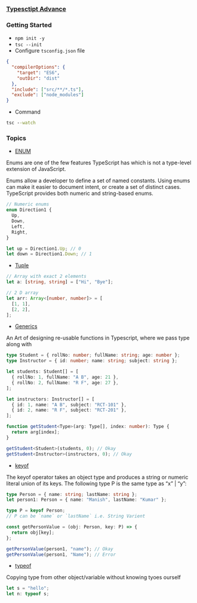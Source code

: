 ### [Typesctipt Advance](https://www.canva.com/design/DAFRbdvZ-u0/OA0SUBxRnYXB2q83I2GtrQ/view?utm_content=DAFRbdvZ-u0&utm_campaign=designshare&utm_medium=link2&utm_source=sharebutton)

### Getting Started

- `npm init -y`
- `tsc --init`
- Configure `tsconfig.json` file

```json
{
  "compilerOptions": {
    "target": "ES6",
    "outDir": "dist"
  },
  "include": ["src/**/*.ts"],
  "exclude": ["node_modules"]
}
```

- Command

```cmd
tsc --watch
```

### Topics

- [ENUM](https://www.typescriptlang.org/docs/handbook/enums.html)

Enums are one of the few features TypeScript has which is not a type-level extension of JavaScript.

Enums allow a developer to define a set of named constants. Using enums can make it easier to document intent, or create a set of distinct cases. TypeScript provides both numeric and string-based enums.

```ts
// Numeric enums
enum Direction1 {
  Up,
  Down,
  Left,
  Right,
}

let up = Direction1.Up; // 0
let down = Direction1.Down; // 1
```

- [Tuple](https://www.typescriptlang.org/docs/handbook/variable-declarations.html#tuple-destructuring)

```ts
// Array with exact 2 elements
let a: [string, string] = ["Hi", "Bye"];

// 2 D array
let arr: Array<[number, number]> = [
  [1, 1],
  [2, 2],
];
```

- [Generics](https://www.typescriptlang.org/docs/handbook/2/generics.html)

An Art of designing re-usable functions in Typescript, where we pass type along with

```ts
type Student = { rollNo: number; fullName: string; age: number };
type Instructor = { id: number; name: string; subject: string };

let students: Student[] = [
  { rollNo: 1, fullName: "A B", age: 21 },
  { rollNo: 2, fullName: "R F", age: 27 },
];

let instructors: Instructor[] = [
  { id: 1, name: "A B", subject: "RCT-101" },
  { id: 2, name: "R F", subject: "RCT-201" },
];

function getStudent<Type>(arg: Type[], index: number): Type {
  return arg[index];
}

getStudent<Student>(students, 0); // Okay
getStudent<Instructor>(instructors, 0); // Okay
```

- [keyof](https://www.typescriptlang.org/docs/handbook/2/keyof-types.html)

The keyof operator takes an object type and produces a string or numeric literal union of its keys. The following type P is the same type as “x” | “y”:

```ts
type Person = { name: string; lastName: string };
let person1: Person = { name: "Manish", lastName: "Kumar" };

type P = keyof Person;
// P can be `name` or `lastName` i.e. String Varient

const getPersonValue = (obj: Person, key: P) => {
  return obj[key];
};

getPersonValue(person1, "name"); // Okay
getPersonValue(person1, "Name"); // Error
```

- [typeof](https://www.typescriptlang.org/docs/handbook/2/typeof-types.html)

Copying type from other object/variable without knowing tyoes ourself

```ts
let s = "hello";
let n: typeof s;
```
